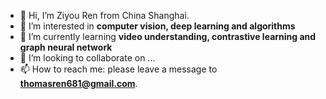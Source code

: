 - 👋 Hi, I’m Ziyou Ren from China Shanghai.
- 👀 I’m interested in **computer vision, deep learning and algorithms**
- 🌱 I’m currently learning **video understanding, contrastive learning and graph neural network**
- 💞️ I’m looking to collaborate on ...
- 📫 How to reach me: please leave a message to **thomasren681@gmail.com**.

<!---
thomasren681/thomasren681 is a ✨ special ✨ repository because its `README.md` (this file) appears on your GitHub profile.
You can click the Preview link to take a look at your changes.
--->

